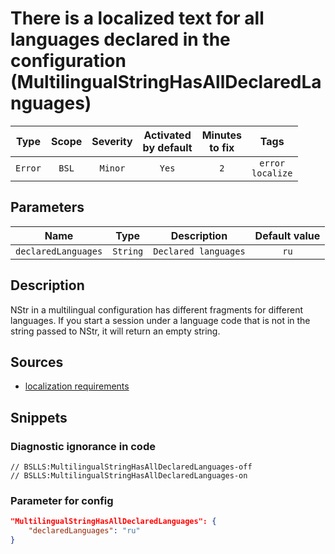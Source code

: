 # There is a localized text for all languages declared in the configuration (MultilingualStringHasAllDeclaredLanguages)

|  Type   | Scope | Severity | Activated<br>by default | Minutes<br>to fix |            Tags             |
|:-------:|:-----:|:--------:|:-----------------------------:|:-----------------------:|:---------------------------:|
| `Error` | `BSL` | `Minor`  |             `Yes`             |           `2`           | `error`<br>`localize` |

## Parameters


|        Name         |   Type   |     Description      | Default value |
|:-------------------:|:--------:|:--------------------:|:-------------:|
| `declaredLanguages` | `String` | `Declared languages` |     `ru`      |
<!-- Блоки выше заполняются автоматически, не трогать -->
## Description

NStr in a multilingual configuration has different fragments for different languages. If you start a session under a language code that is not in the string passed to NStr, it will return an empty string.

## Sources

- [localization requirements](https://its.1c.ru/db/v8std/content/763/hdoc)

## Snippets

<!-- Блоки ниже заполняются автоматически, не трогать -->
### Diagnostic ignorance in code

```bsl
// BSLLS:MultilingualStringHasAllDeclaredLanguages-off
// BSLLS:MultilingualStringHasAllDeclaredLanguages-on
```

### Parameter for config

```json
"MultilingualStringHasAllDeclaredLanguages": {
    "declaredLanguages": "ru"
}
```
